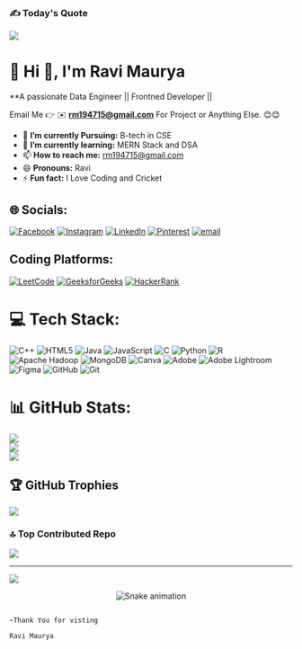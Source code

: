 ### ✍️ Today's Quote
![](https://quotes-github-readme.vercel.app/api?type=horizontal&theme=radical)

# 💫 Hi 👋, I'm Ravi Maurya
**A passionate Data Engineer || Frontned Developer || 

Email Me 👉 ✉️ **rm194715@gmail.com** For Project or Anything Else. 😊😊

- 🔭 **I’m currently Pursuing:** B-tech in CSE
- 🌱 **I’m currently learning:** MERN Stack and DSA
- 📫 **How to reach me:** rm194715@gmail.com
- 😄 **Pronouns:** Ravi
- ⚡ **Fun fact:** I Love Coding and Cricket

## 🌐 Socials:
[![Facebook](https://img.shields.io/badge/Facebook-%231877F2.svg?logo=Facebook&logoColor=white)](https://facebook.com/https://www.facebook.com/ravi.maurya.847967) [![Instagram](https://img.shields.io/badge/Instagram-%23E4405F.svg?logo=Instagram&logoColor=white)](https://instagram.com/https://www.instagram.com/ravi_maurya_infinite_20/) [![LinkedIn](https://img.shields.io/badge/LinkedIn-%230077B5.svg?logo=linkedin&logoColor=white)](https://linkedin.com/in/https://www.linkedin.com/in/ravi-maurya-588983252/) [![Pinterest](https://img.shields.io/badge/Pinterest-%23E60023.svg?logo=Pinterest&logoColor=white)](https://pinterest.com/https://in.pinterest.com/rm194715/_profile/) [![email](https://img.shields.io/badge/Email-D14836?logo=gmail&logoColor=white)](mailto:rm194715@gmail.com) 


## Coding Platforms:
[![LeetCode](https://img.shields.io/badge/LeetCode-FFA116?logo=LeetCode&logoColor=white)](https://leetcode.com/ravimaurya194745) 
[![GeeksforGeeks](https://img.shields.io/badge/GeeksforGeeks-0F9D58?logo=GeeksforGeeks&logoColor=white)](https://auth.geeksforgeeks.org/user/rm194wydw/profile)
[![HackerRank](https://img.shields.io/badge/HackerRank-2EC866?logo=HackerRank&logoColor=white)](https://www.hackerrank.com/rm194715)

# 💻 Tech Stack:
![C++](https://img.shields.io/badge/c++-%2300599C.svg?style=for-the-badge&logo=c%2B%2B&logoColor=white) ![HTML5](https://img.shields.io/badge/html5-%23E34F26.svg?style=for-the-badge&logo=html5&logoColor=white) ![Java](https://img.shields.io/badge/java-%23ED8B00.svg?style=for-the-badge&logo=openjdk&logoColor=white) ![JavaScript](https://img.shields.io/badge/javascript-%23323330.svg?style=for-the-badge&logo=javascript&logoColor=%23F7DF1E) ![C](https://img.shields.io/badge/c-%2300599C.svg?style=for-the-badge&logo=c&logoColor=white) ![Python](https://img.shields.io/badge/python-3670A0?style=for-the-badge&logo=python&logoColor=ffdd54) ![R](https://img.shields.io/badge/r-%23276DC3.svg?style=for-the-badge&logo=r&logoColor=white) ![Apache Hadoop](https://img.shields.io/badge/Apache%20Hadoop-66CCFF?style=for-the-badge&logo=apachehadoop&logoColor=black) ![MongoDB](https://img.shields.io/badge/MongoDB-%234ea94b.svg?style=for-the-badge&logo=mongodb&logoColor=white) ![Canva](https://img.shields.io/badge/Canva-%2300C4CC.svg?style=for-the-badge&logo=Canva&logoColor=white) ![Adobe](https://img.shields.io/badge/adobe-%23FF0000.svg?style=for-the-badge&logo=adobe&logoColor=white) ![Adobe Lightroom](https://img.shields.io/badge/Adobe%20Lightroom-31A8FF.svg?style=for-the-badge&logo=Adobe%20Lightroom&logoColor=white) ![Figma](https://img.shields.io/badge/figma-%23F24E1E.svg?style=for-the-badge&logo=figma&logoColor=white) ![GitHub](https://img.shields.io/badge/github-%23121011.svg?style=for-the-badge&logo=github&logoColor=white) ![Git](https://img.shields.io/badge/git-%23F05033.svg?style=for-the-badge&logo=git&logoColor=white)
# 📊 GitHub Stats:
![](https://github-readme-stats.vercel.app/api?username=rm194715&theme=dark&hide_border=false&include_all_commits=false&count_private=false)<br/>
![](https://nirzak-streak-stats.vercel.app/?user=rm194715&theme=dark&hide_border=false)<br/>
![](https://github-readme-stats.vercel.app/api/top-langs/?username=rm194715&theme=dark&hide_border=false&include_all_commits=false&count_private=false&layout=compact)

## 🏆 GitHub Trophies
![](https://github-profile-trophy.vercel.app/?username=rm194715&theme=radical&no-frame=false&no-bg=true&margin-w=4)


### 🔝 Top Contributed Repo
![](https://github-contributor-stats.vercel.app/api?username=rm194715&limit=5&theme=dark&combine_all_yearly_contributions=true)

---
[![](https://visitcount.itsvg.in/api?id=rm194715&icon=0&color=0)](https://visitcount.itsvg.in)

<!-- Snake Game Repo View -->

<div align="center">
  <img src="https://profile-readme-generator.com/assets/snake.svg" alt="Snake animation" />
</div>

                                                                                              ~Thank You for visting
                                                                                                     Ravi Maurya
